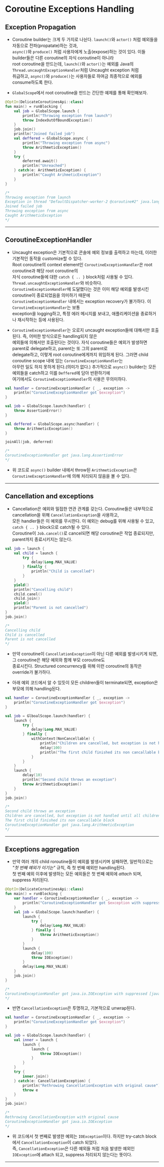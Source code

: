 # Coroutine Exceptions Handling

## Exception Propagation

- Coroutine builder는 크게 두 가지로 나뉜다. `launch()`와 `actor()` 처럼 예외들을 자동으로 전파(propatate)하는 것과,  
  `async()`와 `produce()` 처럼 사용자에게 노출(expose)하는 것이 있다. 이들 builder들은 다른 coroutine의 자식 coroutine이 아니라  
  root coroutine을 만드는데, `launch()`와 `actor()`는 예외를 Java의 `Thread.uncaughtExceptionHandler`처럼 Uncaught exception 처럼  
  취급하고, `async()`와 `produce()`는 사용자들로 하여금 최종적으로 예외를 consume하도록 한다.

- `GlobalScope`에서 root coroutine을 만드는 간단한 예제를 통해 확인해보자.

```kt
@OptIn(DelicateCoroutinesApi::class)
fun main() = runBlocking {
	val job = GlobalScope.launch {
		println("Throwing exception from launch")
		throw IndexOutOfBoundException()
	}
	job.join()
	println("Joined failed job")
	val deffered = GlobalScope.async {
		println("Throwing exception from async")
		throw ArithmeticException()
	}
	try {
		deferred.await()
		println("Unreached")
	} catch(e: ArithmeticException) {
		println("Caught ArihmeticException")
	}
}

/*
Throwing exception from launch
Exception in thread "DefaultDispatcher-worker-2 @coroutine#2" java.lang.IndexOutOfBoundsException
Joined failed job
Throwing exception from async
Caught ArithmeticException
*/
```

---

## CoroutineExceptionHandler

- Uncaught exception은 기본적으로 콘솔에 예외 정보를 출력하고 마는데, 이러한 기본적인 동작을 customize할 수 있다.  
  Root coroutine의 context element인 `CoroutineExceptionHandler`은 root coroutine과 해당 root coroutine의  
  자식 coroutine들에 대한 `catch { .. }` block처럼 사용될 수 있다. `Thread.uncaughtExceptionHandler`와 비슷하다.  
  `CoroutineExceptionHandler`에 도달했다는 것은 이미 해당 예외를 발생시킨 coroutine이 종료되었음을 의미하기 때문에  
  `CoroutineExceptionHandler` 내에서는 exception recovery가 불가하다. 이 `CoroutineExceptionHandler`는 보통  
  exception을 logging하고, 특정 에러 메시지를 보내고, 애플리케이션을 종료하거나 재시작하는 등에 사용된다.

- `CoroutineExceptionHandler`는 오로지 uncaught exception들에 대해서만 호출된다. 즉, 어떠한 방식으로든 handling되지 않은  
  예외들에 의해서만 호출된다는 것이다. 자식 coroutine들은 예외가 발생하면 parent로 delegate하고, parent는 또 그의 parent로  
  delegate하고, 이렇게 root coroutine에게까지 위임하게 된다. 그러면 child coroutine scope 내에 있는 `CoroutineExceptionHandler`는  
  아무런 일도 하지 못하게 된다.(의미가 없다.) 추가적으로 `async()` builder는 모든 예외들을 catch하고 이를 `Deffered`에 담아 반환하기에  
  여기에서도 `CoroutineExceptionHandler`의 사용은 무의미하다.

```kt
val handler = CoroutineExceptionHandler { _, exception ->
	println("CoroutineExceptionHandler got $exception")
}

val job = GlobalScope.launch(handler) {
	throw AssertionError()
}

val deffered = GlobalScope.async(handler) {
	throw ArithmeticException()
}

joinAll(job, deferred)

/*
CoroutineExceptionHandler got java.lang.AssertionError
*/
```

- 위 코드로 `async()` builder 내에서 throw된 `ArithmeticException`은 `CoroutineExceptionHandler`에 의해 처리되지 않음을 볼 수 있다.

---

## Cancellation and exceptions

- Cancellation은 예외와 밀접한 연관 관계를 갖는다. Coroutine들은 내부적으로 cancellation을 위해 `CancellationException`을 사용하고,  
  모든 handler들은 이 예외를 무시한다. 이 예외는 debug를 위해 사용될 수 있고, `catch { .. }` block으로 catch될 수 있다.  
  Coroutine이 `Job.cancel()`로 cancel되면 해당 coroutine은 작업 종료되지만, parent까지 종료시키지는 않는다.

```kt
val job = launch {
	val child = launch {
		try {
			delay(Long.MAX_VALUE)
		} finally {
			println("Child is cancelled")
		}
	}
	yield()
	println("Cancelling child")
	child.canel()
	child.join()
	yield()
	println("Parent is not cancelled")
}
job.join()

/*
Cancelling child
Child is cancelled
Parent is not cancelled
*/
```

- 만약 coroutine이 `CancellationException`이 아닌 다른 예외를 발생시키게 되면, 그 coroutine은 해당 예외와 함께 부모 coroutine도  
  종료시킨다. Structured concurrency를 위해 이런 coroutine의 동작은 override가 불가하다.

- 아래 예외 코드에서 알 수 있듯이 모든 children들이 terminate되면, exception은 부모에 의해 handling된다.

```kt
val handler = CoroutineExceptionHandler { _, exception ->
	println("CoroutineExceptionHandler got $exception")
}

val job = GlboalScope.launch(handler) {
	launch {
		try {
			delay(Long.MAX_VALUE)
		} finally {
			withContext(NonCancellable) {
				println("Children are cancelled, but exception is not handled until all children terminate")
				delay(100)
				println("The first child finished its non cancallable block")
			}
		}
	}
	launch {
		delay(10)
		println("Second child throws an exception")
		throw ArithmeticException()
	}
}
job.join()

/*
Second child throws an exception
Children are cancelled, but exception is not handled until all children terminate
The first child finished its non cancallable block
CoroutineExceptionHandler got java.lang.ArithmeticException
*/
```

---

## Exceptions aggregation

- 만약 여러 개의 child roroutine들이 예외를 발생시키며 실패하면, 일반적으로는 _"첫 번째 예외가 이기는"_ 규칙, 즉 첫 번째 예외만 handling된다.  
  첫 번째 예외 이후에 발생하는 모든 예외들은 첫 번째 예외에 _attach_ 되며, suppress 처리된다.

```kt
@OptIn(DelicateCoroutinesApi::class)
fun main() = runBlocking {
	var handler = CoroutineExceptionHandler { _, exception ->
		println("CoroutineExceptionHandler got $exception with suppressed ${exception.suppressed.contentToString()}")
	}
	val job = GlobalScope.launch(handler) {
		launch {
			try {
				delay(Long.MAX_VALUE)
			} finally {
				throw ArithmeticException()
			}
		}
		launch {
			delay(100)
			throw IOException()
		}
		delay(Long.MAX_VALUE)
	}
	job.join()
}

/*
CoroutineExceptionHandler got java.io.IOException with suppressed [java.lang.ArithmeticException]
*/
```

- 반면 `CancellationException`은 투명하고, 기본적으로 unwrap된다.

```kt
val handler = CoroutineExceptionHandler { _, exception ->
	println("CoroutineExceptionHandler got $exception")
}

val job = GlobalScope.launch(handler) {
	val inner = launch {
		launch {
			launch {
				throw IOException()
			}
		}
	}
	try {
		inner.join()
	} catch(e: CancellationException) {
		println("Rethrowing CancellationException with original cause")
		throw e
	}
}
job.join()

/*
Rethrowing CancellationException with original cause
CoroutineExceptionHandler got java.io.IOException
*/
```

- 위 코드에서 첫 번째로 발생한 예외는 `IOException`이다. 하지만 try-catch block에서 `CancellationException`이 catch 되었다.  
  즉, `CancellationException`은 다른 예외들 처럼 처음 발생한 예외인 `IOException`에 attach 되고, suppress 처리되지 않는다는 뜻이다.

---
